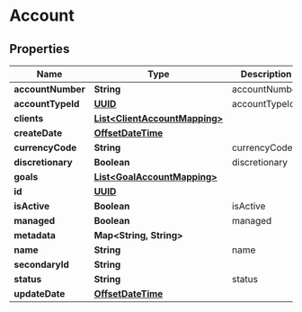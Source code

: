 
# Account

## Properties
Name | Type | Description | Notes
------------ | ------------- | ------------- | -------------
**accountNumber** | **String** | accountNumber |  [optional]
**accountTypeId** | [**UUID**](UUID.md) | accountTypeId | 
**clients** | [**List&lt;ClientAccountMapping&gt;**](ClientAccountMapping.md) |  |  [optional]
**createDate** | [**OffsetDateTime**](OffsetDateTime.md) |  |  [optional]
**currencyCode** | **String** | currencyCode |  [optional]
**discretionary** | **Boolean** | discretionary |  [optional]
**goals** | [**List&lt;GoalAccountMapping&gt;**](GoalAccountMapping.md) |  |  [optional]
**id** | [**UUID**](UUID.md) |  |  [optional]
**isActive** | **Boolean** | isActive |  [optional]
**managed** | **Boolean** | managed |  [optional]
**metadata** | **Map&lt;String, String&gt;** |  |  [optional]
**name** | **String** | name | 
**secondaryId** | **String** |  |  [optional]
**status** | **String** | status |  [optional]
**updateDate** | [**OffsetDateTime**](OffsetDateTime.md) |  |  [optional]



